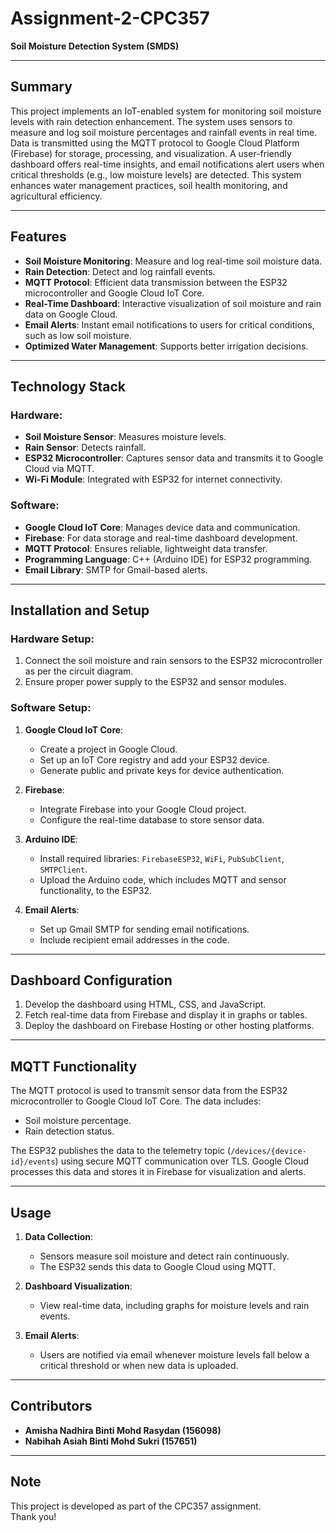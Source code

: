 # Assignment-2-CPC357  
**Soil Moisture Detection System (SMDS)**  

---

## **Summary**  
This project implements an IoT-enabled system for monitoring soil moisture levels with rain detection enhancement. The system uses sensors to measure and log soil moisture percentages and rainfall events in real time. Data is transmitted using the MQTT protocol to Google Cloud Platform (Firebase) for storage, processing, and visualization. A user-friendly dashboard offers real-time insights, and email notifications alert users when critical thresholds (e.g., low moisture levels) are detected. This system enhances water management practices, soil health monitoring, and agricultural efficiency.  

---

## **Features**  
- **Soil Moisture Monitoring**: Measure and log real-time soil moisture data.  
- **Rain Detection**: Detect and log rainfall events.  
- **MQTT Protocol**: Efficient data transmission between the ESP32 microcontroller and Google Cloud IoT Core.  
- **Real-Time Dashboard**: Interactive visualization of soil moisture and rain data on Google Cloud.  
- **Email Alerts**: Instant email notifications to users for critical conditions, such as low soil moisture.  
- **Optimized Water Management**: Supports better irrigation decisions.  

---

## **Technology Stack**  
### **Hardware**:  
- **Soil Moisture Sensor**: Measures moisture levels.  
- **Rain Sensor**: Detects rainfall.  
- **ESP32 Microcontroller**: Captures sensor data and transmits it to Google Cloud via MQTT.  
- **Wi-Fi Module**: Integrated with ESP32 for internet connectivity.  

### **Software**:  
- **Google Cloud IoT Core**: Manages device data and communication.  
- **Firebase**: For data storage and real-time dashboard development.  
- **MQTT Protocol**: Ensures reliable, lightweight data transfer.  
- **Programming Language**: C++ (Arduino IDE) for ESP32 programming.  
- **Email Library**: SMTP for Gmail-based alerts.  

---

## **Installation and Setup**  
### **Hardware Setup**:  
1. Connect the soil moisture and rain sensors to the ESP32 microcontroller as per the circuit diagram.  
2. Ensure proper power supply to the ESP32 and sensor modules.  

### **Software Setup**:  
1. **Google Cloud IoT Core**:  
   - Create a project in Google Cloud.  
   - Set up an IoT Core registry and add your ESP32 device.  
   - Generate public and private keys for device authentication.  

2. **Firebase**:  
   - Integrate Firebase into your Google Cloud project.  
   - Configure the real-time database to store sensor data.  

3. **Arduino IDE**:  
   - Install required libraries: `FirebaseESP32`, `WiFi`, `PubSubClient`, `SMTPClient`.  
   - Upload the Arduino code, which includes MQTT and sensor functionality, to the ESP32.  

4. **Email Alerts**:  
   - Set up Gmail SMTP for sending email notifications.  
   - Include recipient email addresses in the code.  

---

## **Dashboard Configuration**  
1. Develop the dashboard using HTML, CSS, and JavaScript.  
2. Fetch real-time data from Firebase and display it in graphs or tables.  
3. Deploy the dashboard on Firebase Hosting or other hosting platforms.  

---

## **MQTT Functionality**  
The MQTT protocol is used to transmit sensor data from the ESP32 microcontroller to Google Cloud IoT Core. The data includes:  
- Soil moisture percentage.  
- Rain detection status.  

The ESP32 publishes the data to the telemetry topic (`/devices/{device-id}/events`) using secure MQTT communication over TLS. Google Cloud processes this data and stores it in Firebase for visualization and alerts.  

---

## **Usage**  
1. **Data Collection**:  
   - Sensors measure soil moisture and detect rain continuously.  
   - The ESP32 sends this data to Google Cloud using MQTT.  

2. **Dashboard Visualization**:  
   - View real-time data, including graphs for moisture levels and rain events.  

3. **Email Alerts**:  
   - Users are notified via email whenever moisture levels fall below a critical threshold or when new data is uploaded.  

---

## **Contributors**  
- **Amisha Nadhira Binti Mohd Rasydan (156098)**  
- **Nabihah Asiah Binti Mohd Sukri (157651)**  

---

## **Note**  
This project is developed as part of the CPC357 assignment.  
Thank you!  

